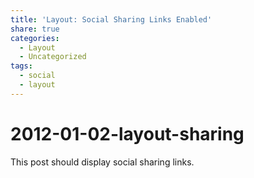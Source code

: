 ```yaml
---
title: 'Layout: Social Sharing Links Enabled'
share: true
categories:
  - Layout
  - Uncategorized
tags:
  - social
  - layout
---
```


# 2012-01-02-layout-sharing

This post should display social sharing links.

